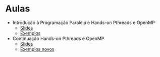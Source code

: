# Aulas

- Introdução à Programação Paralela e Hands-on Pthreads e OpenMP
  - [Slides](./intro-pp/intro-pp.pdf)
  - [Exemplos](./intro-pp/)
- Continuação Hands-on Pthreads e OpenMP
  - [Slides](./intro-pp/continuação/cont-hands-on.pdf)
  - [Exemplos novos](./intro-pp/continuação/)